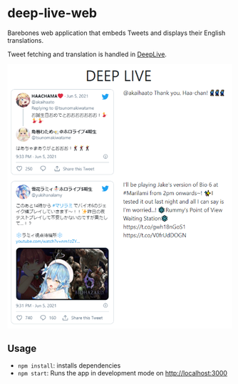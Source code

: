 # deep-live-web
Barebones web application that embeds Tweets and displays their English translations.

Tweet fetching and translation is handled in [DeepLive](https://github.com/yongchiegui/DeepLive).

![demo](./resources/demo.png)

## Usage
- `npm install`: installs dependencies
- `npm start`: Runs the app in development mode on [http://localhost:3000](http://localhost:3000)